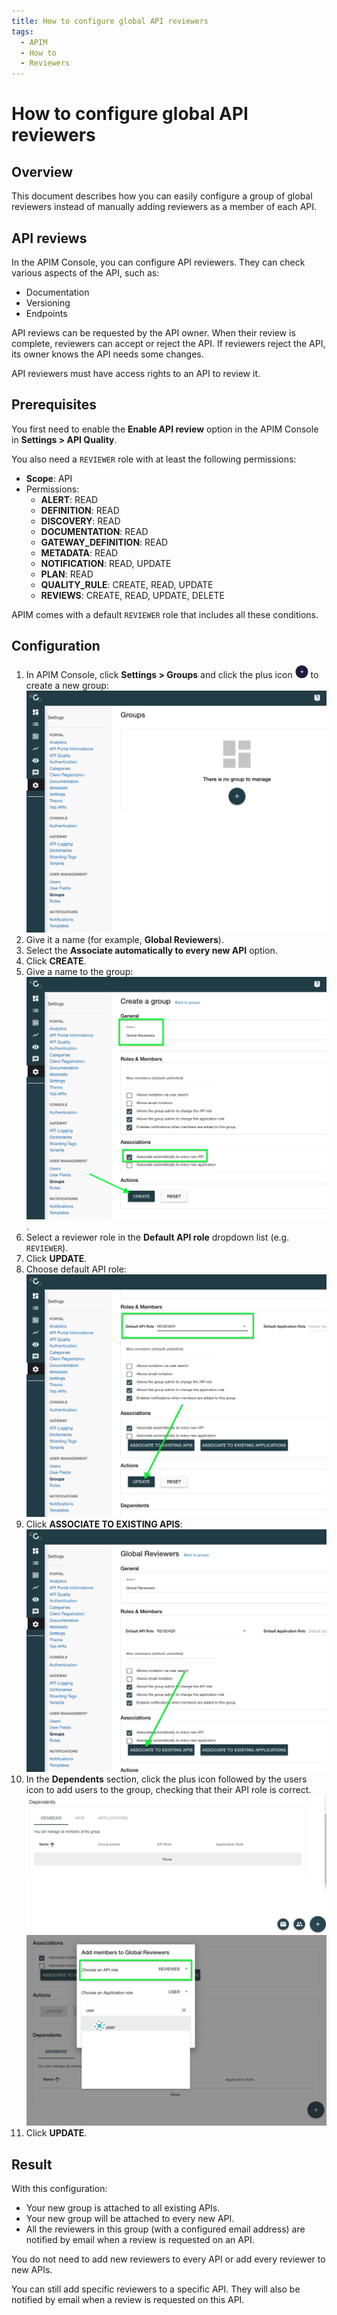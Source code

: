 ```yaml
---
title: How to configure global API reviewers
tags:
  - APIM
  - How to
  - Reviewers
---
```


# How to configure global API reviewers

## Overview

This document describes how you can easily configure a group of global reviewers instead of manually adding reviewers as a member of each API.

## API reviews

In the APIM Console, you can configure API reviewers. They can check various aspects of the API, such as:

- Documentation
- Versioning
- Endpoints

API reviews can be requested by the API owner. When their review is complete, reviewers can accept or reject the API. If reviewers reject the API, its owner knows the API needs some changes.

API reviewers must have access rights to an API to review it.

## Prerequisites

You first need to enable the **Enable API review** option in the APIM Console in **Settings &gt; API Quality**.

You also need a `REVIEWER` role with at least the following permissions:

- **Scope**: API
- Permissions:
  - **ALERT**: READ
  - **DEFINITION**: READ
  - **DISCOVERY**: READ
  - **DOCUMENTATION**: READ
  - **GATEWAY\_DEFINITION**: READ
  - **METADATA**: READ
  - **NOTIFICATION**: READ, UPDATE
  - **PLAN**: READ
  - **QUALITY\_RULE**: CREATE, READ, UPDATE
  - **REVIEWS**: CREATE, READ, UPDATE, DELETE

APIM comes with a default `REVIEWER` role that includes all these conditions.

## Configuration

1. In APIM Console, click **Settings &gt; Groups** and click the plus icon ![](/images/icons/plus-icon.png) to create a new group:
![Create a group](/images/apim/3.x/how-tos/configure-global-API-reviewers/graviteeio-how-to-configure-global-api-reviewers-configuration-1.png)
2. Give it a name (for example, **Global Reviewers**).
3. Select the **Associate automatically to every new API** option.
4. Click **CREATE**.
5. Give a name to the group:
![Give a name to the group](/images/apim/3.x/how-tos/configure-global-API-reviewers/graviteeio-how-to-configure-global-api-reviewers-configuration-2.png).
6. Select a reviewer role in the **Default API role** dropdown list (e.g. `REVIEWER`).
7. Click **UPDATE**.
8. Choose default API role:
![Choose default API role](/images/apim/3.x/how-tos/configure-global-API-reviewers/graviteeio-how-to-configure-global-api-reviewers-configuration-3.png)
9. Click **ASSOCIATE TO EXISTING APIS**:
![Associate group to existing APIs](/images/apim/3.x/how-tos/configure-global-API-reviewers/graviteeio-how-to-configure-global-api-reviewers-configuration-4.png)
10. In the **Dependents** section, click the plus icon followed by the users icon to add users to the group, checking that their API role is correct.
![Add users](/images/apim/3.x/how-tos/configure-global-API-reviewers/add-users.png)
![Add users](/images/apim/3.x/how-tos/configure-global-API-reviewers/graviteeio-how-to-configure-global-api-reviewers-configuration-5.png)
11. Click **UPDATE**.

## Result

With this configuration:

- Your new group is attached to all existing APIs.
- Your new group will be attached to every new API.
- All the reviewers in this group (with a configured email address)
    are notified by email when a review is requested on an API.

You do not need to add new reviewers to every API or add every reviewer to new APIs.

You can still add specific reviewers to a specific API. They will also be notified by email when a review is requested on this API.
